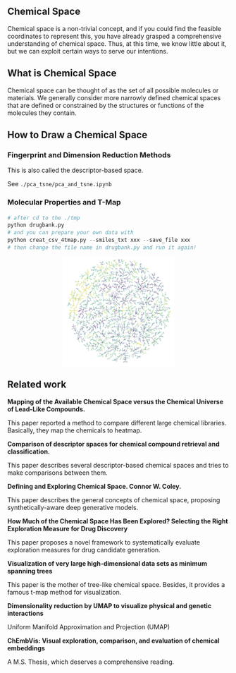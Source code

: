 ## Chemical Space

Chemical space is a non-trivial concept, and if you could find the feasible coordinates to represent this, you have already grasped a comprehensive understanding of chemical space. Thus, at this time, we know little about it, but we can exploit certain ways to serve our intentions. 

## What is Chemical Space

Chemical space can be thought of as the set of all possible molecules or materials. We generally consider more narrowly defined chemical spaces that are defined or constrained by the structures or functions of the molecules they contain.  

## How to Draw a Chemical Space

### Fingerprint and Dimension Reduction Methods

This is also called the descriptor-based space. 

See `./pca_tsne/pca_and_tsne.ipynb`

### Molecular Properties and T-Map

```python
# after cd to the ./tmp
python drugbank.py
# and you can prepare your own data with 
python creat_csv_4tmap.py --smiles_txt xxx --save_file xxx
# then change the file name in drugbank.py and run it again!
```



<div align=center>
<img src="./tmap/1w_h_acceptors.png" width="50%" height="50%" alt="TOC" align=center />
</div>

## Related work

**Mapping of the Available Chemical Space versus the Chemical Universe of Lead-Like Compounds.**

This paper reported a method to compare different large chemical libraries. Basically, they map the chemicals to heatmap. 

**Comparison of descriptor spaces for chemical compound retrieval and classification.** 

This paper describes several descriptor-based chemical spaces and tries to make comparisons between them. 

**Defining and Exploring Chemical Space. Connor W. Coley.**

This paper describes the general concepts of chemical space, proposing synthetically-aware deep generative models. 

**How Much of the Chemical Space Has Been Explored? Selecting the Right Exploration Measure for Drug Discovery**   

This paper proposes a novel framework to systematically evaluate exploration measures for drug candidate generation.  

 **Visualization of very large high-dimensional data sets as minimum spanning trees**

This paper is the mother of tree-like chemical space. Besides, it provides a famous t-map method for visualization. 

**Dimensionality reduction by UMAP to visualize physical and genetic interactions**

Uniform Manifold Approximation and Projection (UMAP)

**ChEmbVis: Visual exploration, comparison, and evaluation of chemical embeddings**

A M.S. Thesis, which deserves a comprehensive reading. 

